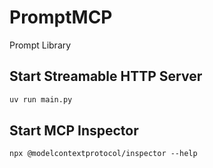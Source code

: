 # PromptMCP
Prompt Library

## Start Streamable HTTP Server

```zsh
uv run main.py
```

## Start MCP Inspector

```
npx @modelcontextprotocol/inspector --help
```